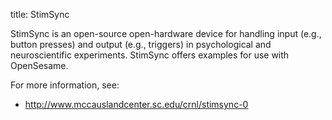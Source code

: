 title: StimSync

StimSync is an open-source open-hardware device for handling input (e.g., button presses) and output (e.g., triggers) in psychological and neuroscientific experiments. StimSync offers examples for use with OpenSesame.

For more information, see:

- <http://www.mccauslandcenter.sc.edu/crnl/stimsync-0>
